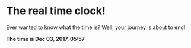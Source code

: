 # The real time clock!

Ever wanted to know what the time is? Well, your journey is about to end!

**The time is Dec 03, 2017, 05:57**